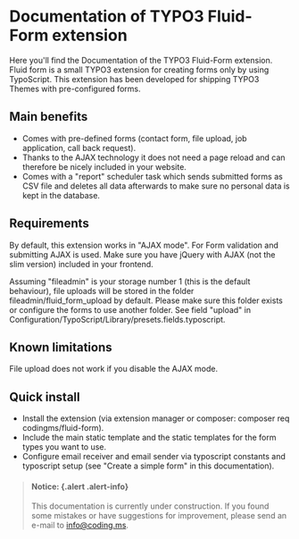 # Documentation of TYPO3 Fluid-Form extension

Here you'll find the Documentation of the TYPO3 Fluid-Form extension. Fluid form is a small TYPO3 extension for creating forms only by using TypoScript. This extension has been developed for shipping TYPO3 Themes with pre-configured forms.

## Main benefits

* Comes with pre-defined forms (contact form, file upload, job application, call back request).
* Thanks to the AJAX technology it does not need a page reload and can therefore be nicely included in your website.
* Comes with a "report" scheduler task which sends submitted forms as CSV file and deletes all data afterwards to make sure no personal data is kept in the database.

## Requirements

By default, this extension works in "AJAX mode". For Form validation and submitting AJAX is used. Make sure you have jQuery with AJAX (not the slim version) included in your frontend.

Assuming "fileadmin" is your storage number 1 (this is the default behaviour), file uploads will be stored in the folder fileadmin/fluid_form_upload by default. Please make sure this folder exists or configure the forms to use another folder. See field "upload" in Configuration/TypoScript/Library/presets.fields.typoscript.

## Known limitations

File upload does not work if you disable the AJAX mode.

## Quick install

* Install the extension (via extension manager or composer: composer req codingms/fluid-form).
* Include the main static template and the static templates for the form types you want to use.
* Configure email receiver and email sender via typoscript constants and typoscript setup (see "Create a simple form" in this documentation).

> #### Notice: {.alert .alert-info}
>
> This documentation is currently under construction. If you found some mistakes or have suggestions for improvement, please send an e-mail to info@coding.ms.
